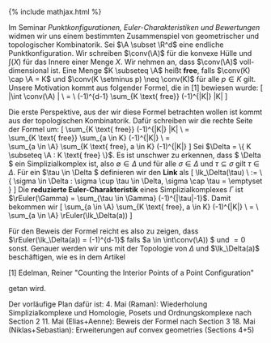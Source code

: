 {% include mathjax.html %}

$\newcommand\A{\mathcal{A}}
\newcommand\conv{\mathop{conv}} \newcommand\R{\mathbb{R}}
\renewcommand\int{\mathop{int}}
\newcommand\lk{\mathrm{lk}}
\newcommand\rEuler{\tilde{\chi}}$

Im Seminar *Punktkonfigurationen, Euler-Charakteristiken und Bewertungen* widmen wir uns einem bestimmten Zusammenspiel von geometrischer und topologischer Kombinatorik. Sei $\A \subset \R^d$ eine endliche Punktkonfiguration. Wir schreiben $\conv(\A)$ für die konvexe Hülle und $\int(X)$ für das Innere einer Menge $X$. Wir nehmen an, dass $\conv(\A)$ voll-dimensional ist.
Eine Menge $K \subseteq \A$ heißt **free**, falls $\conv(K) \cap \A = K$ und $\conv(K \setminus p) \neq \conv(K)$ für alle $p \in K$ gilt. Unsere Motivation kommt aus folgender Formel, die in [1] bewiesen wurde:
\[ |\int  \conv(\A) | \ = \ (-1)^{d-1} \sum_{K \text{ free}} (-1)^{|K|} |K| \]

Die erste Perspektive, aus der wir diese Formel betrachten wollen ist kommt aus der topologischen Kombinatorik. Dafür schreiben wir die rechte Seite der Formel um:
\[
\sum_{K \text{ free}} (-1)^{|K|} |K| \ = \
\sum_{K \text{ free}} \sum_{a \in K} (-1)^{|K|}  \ = \
\sum_{a \in \A} \sum_{K \text{ free}, a \in K}  (-1)^{|K|}
\]
Sei $\Delta = \{ K \subseteq \A : K \text{ free} \}$. Es ist unschwer zu erkennen, dass $ \Delta $ ein Simplizialkomplex ist, also $\emptyset \in \Delta$ und für alle $\sigma \in \Delta$ und $\tau \subseteq \sigma$ gilt $\tau \in \Delta$. Für ein $\tau \in \Delta $ definieren wir den **Link** als
\[
\lk_\Delta(\tau) \ := \ \{ \sigma \in \Delta : \sigma \cup \tau \in \Delta, \sigma \cap \tau = \emptyset \}
\]
Die **reduzierte Euler-Charakteristik** eines Simplizialkomplexes $\Gamma$ ist $\rEuler(\Gamma) = \sum_{\tau \in \Gamma} (-1)^{|\tau|-1}$. Damit bekommen wir
\[
\sum_{a \in \A} \sum_{K \text{ free}, a \in K}  (-1)^{|K|}
\ = \ \sum_{a \in \A} \rEuler(\lk_\Delta(a))
\]

Für den Beweis der Formel reicht es also zu zeigen, dass $\rEuler(\lk_\Delta(a)) = (-1)^{d-1}$ falls $a \in \int\conv(\A)) $ und $=0$ sonst. Genauer werden wir uns mit der Topologie von $\Delta$ und $\lk_\Delta(a)$ beschäftigen, wie es in dem Artikel

[1] Edelman, Reiner "Counting the Interior Points of a Point Configuration"

getan wird.

Der vorläufige Plan dafür ist:
4. Mai (Raman): Wiederholung Simplizialkomplexe und Homologie, Posets und Ordnungskomplexe nach Section 2
11. Mai (Elias+Aenne): Beweis der Formel nach Section 3
18. Mai (Niklas+Sebastian): Erweiterungen auf convex geometries (Sections 4+5)
